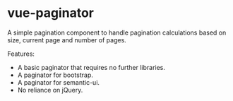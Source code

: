 # vue-paginator

A simple pagination component to handle pagination calculations based on size, current page and number of pages.

Features:

- A basic paginator that requires no further libraries.
- A paginator for bootstrap.
- A paginator for semantic-ui.
- No reliance on jQuery.
